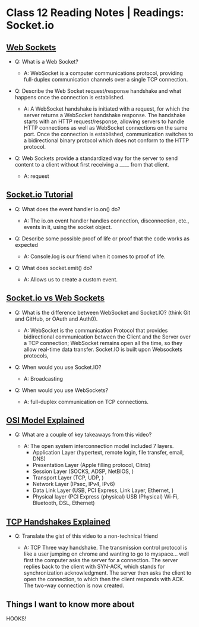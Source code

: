 # Class 12 Reading Notes | Readings: Socket.io

## [Web Sockets](https://en.wikipedia.org/wiki/WebSocket)

- Q: What is a Web Socket?

  - A: WebSocket is a computer communications protocol, providing full-duplex communication channels over a single TCP connection.

- Q: Describe the Web Socket request/response handshake and what happens once the connection is established.

  - A: A WebSocket handshake is initiated with a request, for which the server returns a WebSocket handshake response. The handshake starts with an HTTP request/response, allowing servers to handle HTTP connections as well as WebSocket connections on the same port. Once the connection is established, communication switches to a bidirectional binary protocol which does not conform to the HTTP protocol.

- Q: Web Sockets provide a standardized way for the server to send content to a client without first receiving a ____ from that client.

  - A: request

## [Socket.io Tutorial](https://www.tutorialspoint.com/socket.io/)

- Q: What does the event handler io.on() do?

  - A: The io.on event handler handles connection, disconnection, etc., events in it, using the socket object.

- Q: Describe some possible proof of life or proof that the code works as expected

  - A:  Console.log is our friend when it comes to proof of life.

- Q: What does socket.emit() do?

  - A: Allows us to create a custom event.

## [Socket.io vs Web Sockets](https://www.educba.com/websocket-vs-socket-io/)

- Q: What is the difference between WebSocket and Socket.IO? (think Git and GitHub, or OAuth and Auth0).

  - A: WebSocket is the communication Protocol that provides bidirectional communication between the Client and the Server over a TCP connection; WebSocket remains open all the time, so they allow real-time data transfer. Socket.IO is built upon Websockets protocols,

- Q: When would you use Socket.IO?

  - A: Broadcasting

- Q: When would you use WebSockets?

  - A: full-duplex communication on TCP connections.

## [OSI Model Explained](https://www.youtube.com/watch?v=vv4y_uOneC0)

- Q: What are a couple of key takeaways from this video?

  - A:  The open system interconnection model included 7 layers.
    - Application Layer (hypertext, remote login, file transfer, email, DNS)
    - Presentation Layer (Apple filling protocol, Citrix)
    - Session Layer (SOCKS, ADSP, NetBIOS, )
    - Transport Layer (TCP, UDP, )
    - Network Layer (IPsec, IPv4, IPv6)
    - Data Link Layer (USB, PCI Express, Link Layer, Ethernet, )
    - Physical layer (PCI Express (physical) USB (Physical) Wi-Fi, Bluetooth, DSL, Ethernet)

## [TCP Handshakes Explained](https://www.youtube.com/watch?v=xMtP5ZB3wSk)

- Q: Translate the gist of this video to a non-technical friend

  - A: TCP Three way handshake. The transmission control protocol is like a user jumping on chrome and wanting to go to myspace... well first the computer asks the server for a connection. The server replies back to the client with SYN-ACK, which stands for synchronization acknowledgment. The server then asks the client to open the connection, to which then the client responds with ACK. The two-way connection is now created.

## Things I want to know more about

HOOKS!